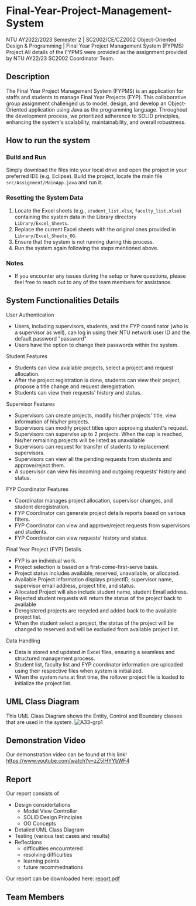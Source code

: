 # Final-Year-Project-Management-System
NTU AY2022/2023 Semester 2 | SC2002/CE/CZ2002 Object-Oriented Design & Programming | Final Year Project Management System (FYPMS) Project
All details of the FYPMS were provided as the assignment provided by NTU AY22/23 SC2002 Coordinator Team.

## Description
The Final Year Project Management System (FYPMS) is an application for staffs and students to manage Final Year Projects (FYP). This collaborative group assignment challenged us to model, design, and develop an Object-Oriented application using Java as the programming language. Throughout the development process, we prioritized adherence to SOLID principles, enhancing the system's scalability, maintainability, and overall robustness.

## How to run the system
### Build and Run
Simply download the files into your local drive and open the project in your preferred IDE (e.g. Eclipse). Build the project, locate the main file `src/Assignment/MainApp.java` and run it. 
### Resetting the System Data
1. Locate the Excel sheets (e.g., `student_list.xlsx`, `faculty_list.xlsx`) containing the system data in the Library directory `Library/Excel_Sheets`.
2. Replace the current Excel sheets with the original ones provided in `Library/Excel_Sheets_OG`.
3. Ensure that the system is not running during this process.
4. Run the system again following the steps mentioned above.
### Notes
- If you encounter any issues during the setup or have questions, please feel free to reach out to any of the team members for assistance.

## System Functionalities Details
User Authentication
+ Users, including supervisors, students, and the FYP coordinator (who is a supervisor as well), can log in using their NTU network user ID and the default password "password"
+ Users have the option to change their passwords within the system.

Student Features
+ Students can view available projects, select a project and request allocation.
+ After the project registration is done, students can view their project, propose a title change and request deregistration.
+ Students can view their requests' history and status.

Supervisor Features
+ Supervisors can create projects, modify his/her projects' title, view information of his/her projects.
+ Supervisors can modify project titles upon approving student's request.
+ Supervisors can supervise up to 2 projects. When the cap is reached, his/her remaining projects will be listed as unavailable
+ Supervisors can request for transfer of students to replacement supervisors.
+ Supervisors can view all the pending requests from students and approve/reject them.
+ A supervisor can view his incoming and outgoing requests’ history and status. 

FYP Coordinator Features
+ Coordinator manages project allocation, supervisor changes, and student deregistration.
+ FYP Coordinator can generate project details reports based on various filters.
+ FYP Coordinator can view and approve/reject requests from supervisors and students.
+ FYP Coordinator can view requests' history and status.

Final Year Project (FYP) Details
+ FYP is an individual work.
+ Project selection is based on a first-come-first-serve basis.
+ Project status includes available, reserved, unavailable, or allocated.
+ Available Project information displays projectID, supervisor name, supervisor email address, project title, and status.
+ Allocated Project will also include student name, student Email address.
+ Rejected student requests will return the status of the project back to available
+ Deregistered projects are recycled and added back to the available project list.
+ When the student select a project, the status of the project will be changed to reserved and will be excluded from available project list. 

Data Handling
+ Data is stored and updated in Excel files, ensuring a seamless and structured management process.
+ Student list, faculty list and FYP coordinator information are uploaded using their respective files when system is initialized.
+ When the system runs at first time, the rollover project file is loaded to initialize the project list.

## UML Class Diagram
This UML Class Diagram shows the Entity, Control and Boundary classes that are used in the system.
![A33-grp1](https://github.com/BettinaTee03/Final-Year-Project-Management-System/assets/127083047/2e122dad-01f0-46e1-903b-8ab93628e374)

## Demonstration Video
Our demonstration video can be found at this link! 
https://www.youtube.com/watch?v=zZ5IHYYbWF4 

## Report
Our report consists of
+ Design considertations
  + Model View Controller
  + SOLID Design Principles
  + OO Concepts
+ Detailed UML Class Diagram
+ Testing (various test cases and results)
+ Reflections
  + difficulties encourntered
  + resolving difficulties
  + learning points
  + future recommednations

Our report can be downloaded here: [report.pdf](https://github.com/BettinaTee03/Final-Year-Project-Management-System/files/14012532/report.pdf)

## Team Members
